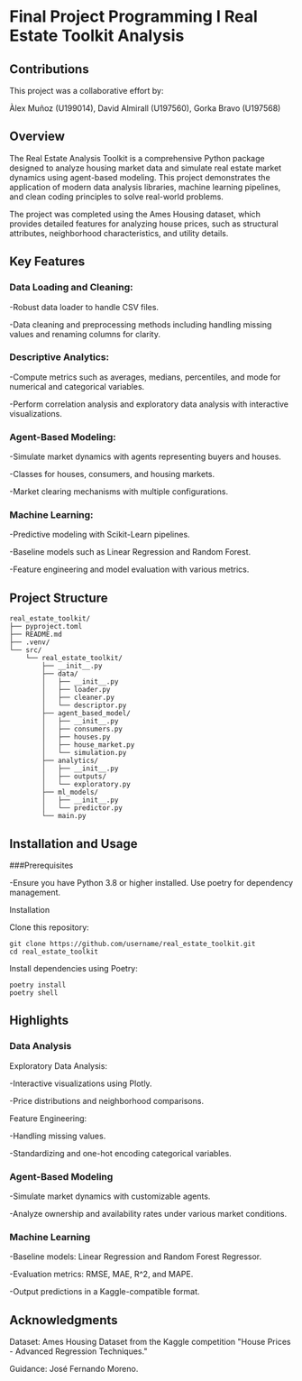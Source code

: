 # Final Project Programming I Real Estate Toolkit Analysis
## Contributions

This project was a collaborative effort by:

Àlex Muñoz (U199014), David Almirall (U197560), Gorka Bravo (U197568)

## Overview

The Real Estate Analysis Toolkit is a comprehensive Python package designed to analyze housing market data and simulate real estate market dynamics using agent-based modeling. This project demonstrates the application of modern data analysis libraries, machine learning pipelines, and clean coding principles to solve real-world problems.

The project was completed using the Ames Housing dataset, which provides detailed features for analyzing house prices, such as structural attributes, neighborhood characteristics, and utility details.

## Key Features

### Data Loading and Cleaning:

  -Robust data loader to handle CSV files.

  -Data cleaning and preprocessing methods including handling missing values and renaming columns for clarity.

### Descriptive Analytics:

  -Compute metrics such as averages, medians, percentiles, and mode for numerical and categorical variables.

  -Perform correlation analysis and exploratory data analysis with interactive visualizations.

### Agent-Based Modeling:

  -Simulate market dynamics with agents representing buyers and houses.

  -Classes for houses, consumers, and housing markets.

  -Market clearing mechanisms with multiple configurations.

### Machine Learning:

-Predictive modeling with Scikit-Learn pipelines.

-Baseline models such as Linear Regression and Random Forest.

-Feature engineering and model evaluation with various metrics.

## Project Structure

```
real_estate_toolkit/
├── pyproject.toml
├── README.md
├── .venv/
└── src/
    └── real_estate_toolkit/
        ├── __init__.py
        ├── data/
        │   ├── __init__.py
        │   ├── loader.py
        │   ├── cleaner.py
        │   └── descriptor.py
        ├── agent_based_model/
        │   ├── __init__.py
        │   ├── consumers.py
        │   ├── houses.py
        │   ├── house_market.py
        │   └── simulation.py
        ├── analytics/
        │   ├── __init__.py
        │   ├── outputs/
        │   └── exploratory.py
        ├── ml_models/
        │   ├── __init__.py
        │   └── predictor.py
        └── main.py
```


## Installation and Usage

###Prerequisites

-Ensure you have Python 3.8 or higher installed. Use poetry for dependency management.

Installation

Clone this repository:
```
git clone https://github.com/username/real_estate_toolkit.git
cd real_estate_toolkit
```
Install dependencies using Poetry:
```
poetry install
poetry shell
```

## Highlights

### Data Analysis

Exploratory Data Analysis:

-Interactive visualizations using Plotly.

-Price distributions and neighborhood comparisons.

Feature Engineering:

-Handling missing values.

-Standardizing and one-hot encoding categorical variables.

### Agent-Based Modeling

-Simulate market dynamics with customizable agents.

-Analyze ownership and availability rates under various market conditions.

### Machine Learning

-Baseline models: Linear Regression and Random Forest Regressor.

-Evaluation metrics: RMSE, MAE, R^2, and MAPE.

-Output predictions in a Kaggle-compatible format.


## Acknowledgments
Dataset: Ames Housing Dataset from the Kaggle competition "House Prices - Advanced Regression Techniques."

Guidance: José Fernando Moreno.
